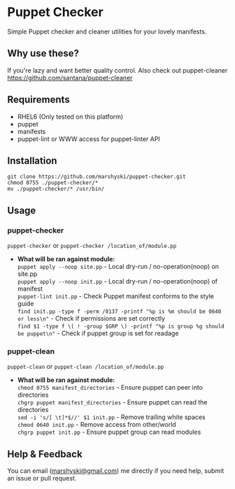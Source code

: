 Puppet Checker
==============

Simple Puppet checker and cleaner utilities for your lovely manifests.

Why use these?
--------------
If you're lazy and want better quality control.  Also check out puppet-cleaner https://github.com/santana/puppet-cleaner

Requirements
------------

  * RHEL6 (Only tested on this platform)
  * puppet
  * manifests
  * puppet-lint or WWW access for puppet-linter API

Installation
------------

    git clone https://github.com/marshyski/puppet-checker.git
    chmod 0755 ./puppet-checker/*
    mv ./puppet-checker/* /usr/bin/

Usage
-----

### puppet-checker
`puppet-checker` or `puppet-checker /location_of/module.pp`

* **What will be ran against module:** <br>
	`puppet apply --noop site.pp` - Local dry-run / no-operation(noop) on site.pp <br>
	`puppet apply --noop init.pp` - Local dry-run / no-operation(noop) of manifest <br>
	`puppet-lint init.pp` - Check Puppet manifest conforms to the style guide <br>
	`find init.pp -type f -perm /0137 -printf "%p is %m should be 0640 or less\n"` - Check if permissions are set correctly <br>
	`find $1 -type f \( ! -group $GRP \) -printf "%p is group %g should be puppet\n"` - Check if puppet group is set for readage <br>

### puppet-clean
`puppet-clean` or `puppet-clean /location_of/module.pp`

* **What will be ran against module:** <br>
	`chmod 0755 manifest_directories` - Ensure puppet can peer into directories <br>
	`chgrp puppet manifest_directories` - Ensure puppet can read the directories <br>
	`sed -i 's/[ \t]*$//' $1 init.pp` - Remove trailing white spaces <br>
	`chmod 0640 init.pp` - Remove access from other/world <br>
	`chgrp puppet init.pp` - Ensure puppet group can read modules <br>

Help & Feedback
---------------

You can email (marshyski@gmail.com) me directly if you need help, submit an issue or pull request.
